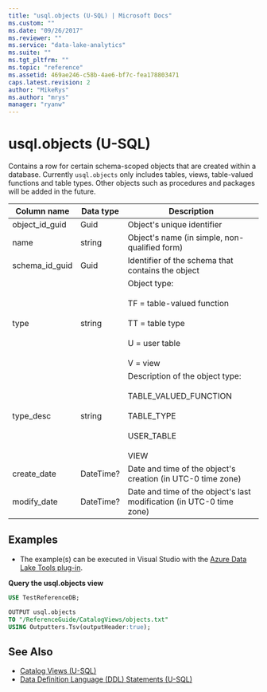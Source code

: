 ```yaml
---
title: "usql.objects (U-SQL) | Microsoft Docs"
ms.custom: ""
ms.date: "09/26/2017"
ms.reviewer: ""
ms.service: "data-lake-analytics"
ms.suite: ""
ms.tgt_pltfrm: ""
ms.topic: "reference"
ms.assetid: 469ae246-c58b-4ae6-bf7c-fea178803471
caps.latest.revision: 2
author: "MikeRys"
ms.author: "mrys"
manager: "ryanw"
---
```


# usql.objects (U-SQL)
Contains a row for certain schema-scoped objects that are created within a database.  Currently `usql.objects` only includes tables, views, table-valued functions and table types. Other objects such as procedures and packages will be added in the future.

Column name  |Data type  |Description  
---------|---------|---------
object_id_guid     |Guid         |Object's unique identifier         
name     |string         |Object's name (in simple, non-qualified form)         
schema_id_guid     |Guid         |Identifier of the schema that contains the object         
type     |string         |Object type:<br><br> TF = table-valued function<br><br> TT = table type<br><br> U = user table<br><br> V = view         
type_desc     |string         |Description of the object type:<br><br> TABLE_VALUED_FUNCTION<br><br> TABLE_TYPE<br><br> USER_TABLE<br><br> VIEW  
create_date|DateTime?|Date and time of the object's creation (in UTC-0 time zone)
modify_date|DateTime?|Date and time of the object's last modification (in UTC-0 time zone)

## Examples
- The example(s) can be executed in Visual Studio with the [Azure Data Lake Tools plug-in](https://www.microsoft.com/download/details.aspx?id=49504).  


**Query the usql.objects view**
```sql
USE TestReferenceDB;

OUTPUT usql.objects
TO "/ReferenceGuide/CatalogViews/objects.txt"
USING Outputters.Tsv(outputHeader:true); 
```

## See Also
* [Catalog Views (U-SQL)](catalog-views-u-sql.md)
* [Data Definition Language (DDL) Statements (U-SQL)](data-definition-language-ddl-statements-u-sql.md)
